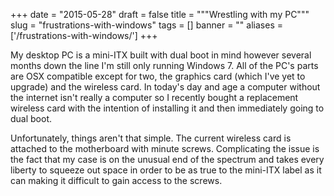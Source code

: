 
+++
date = "2015-05-28"
draft = false
title = """Wrestling with my PC"""
slug = "frustrations-with-windows"
tags = []
banner = ""
aliases = ['/frustrations-with-windows/']
+++

My desktop PC is a mini-ITX built with dual boot in mind however several months down the line I'm still only running Windows 7. All of the PC's parts are OSX compatible except for two, the graphics card (which I've yet to upgrade) and the wireless card. In today's day and age a computer without the internet isn't really a computer so I recently bought a replacement wireless card with the intention of installing it and then immediately going to dual boot.

Unfortunately, things aren't that simple. The current wireless card is attached to the motherboard with minute screws. Complicating the issue is the fact that my case is on the unusual end of the spectrum and takes every liberty to squeeze out space in order to be as true to the mini-ITX label as it can making it difficult to gain access to the screws.
